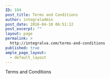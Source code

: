 ```yaml
---
ID: 194
post_title: Terms and Conditions
author: integraladmin
post_date: 2016-04-10 06:51:12
post_excerpt: ""
layout: page
permalink: >
  http://integralva.com/terms-and-conditions
published: true
ample_page_layout:
  - default_layout
---
```

Terms and Conditions